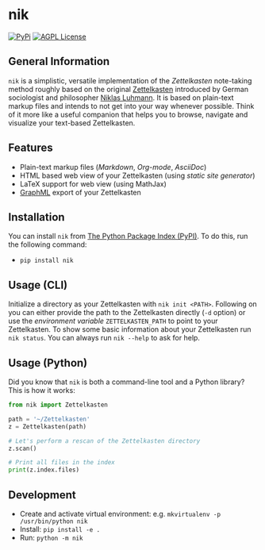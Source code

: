 # nik

[![PyPi](https://img.shields.io/badge/License-AGPL%20v3-orange.svg)](https://pypi.org/project/nik/)
[![AGPL License](https://img.shields.io/badge/License-AGPL%20v3-orange.svg)](https://www.gnu.org/licenses/agpl-3.0.en.html)

## General Information

`nik` is a simplistic, versatile implementation of the *Zettelkasten* note-taking method roughly based on the original [Zettelkasten](https://niklas-luhmann-archiv.de/) introduced by German sociologist and philosopher [Niklas Luhmann](https://en.wikipedia.org/wiki/Niklas_Luhmann). It is based on plain-text markup files and intends to not get into your way whenever possible. Think of it more like a useful companion that helps you to browse, navigate and visualize your text-based Zettelkasten.

## Features

* Plain-text markup files (*Markdown*, *Org-mode*, *AsciiDoc*)
* HTML based web view of your Zettelkasten (using *static site generator*)
* LaTeX support for web view (using MathJax)
* [GraphML](https://en.wikipedia.org/wiki/GraphML) export of your Zettelkasten

## Installation

You can install `nik` from [The Python Package Index (PyPI)](http://pypi.org). To do this, run the following command:
* `pip install nik`

## Usage (CLI)

Initialize a directory as your Zettelkasten with `nik init <PATH>`. Following on you can either provide the path to the Zettelkasten directly (`-d` option) or use the *environment variable* `ZETTELKASTEN_PATH` to point to your Zettelkasten. To show some basic information about your Zettelkasten run `nik status`. You can always run `nik --help` to ask for help.

## Usage (Python)

Did you know that `nik` is both a command-line tool and a Python library? This is how it works:

``` python
from nik import Zettelkasten

path = '~/Zettelkasten'
z = Zettelkasten(path)

# Let's perform a rescan of the Zettelkasten directory
z.scan()

# Print all files in the index
print(z.index.files)
```

## Development

* Create and activate virtual environment: e.g. `mkvirtualenv -p /usr/bin/python nik`
* Install: `pip install -e .`
* Run: `python -m nik`
